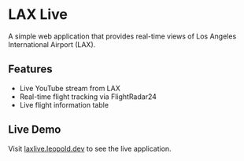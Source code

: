 # LAX Live

A simple web application that provides real-time views of Los Angeles International Airport (LAX).

## Features

- Live YouTube stream from LAX
- Real-time flight tracking via FlightRadar24
- Live flight information table

## Live Demo

Visit [laxlive.leopold.dev](https://laxlive.leopold.dev) to see the live application.
